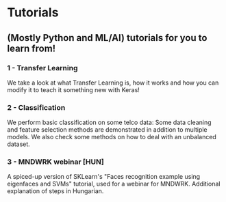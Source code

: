 # Tutorials
## (Mostly Python and ML/AI) tutorials for you to learn from!

### 1 - Transfer Learning

We take a look at what Transfer Learning is, how it works and how you can modify it to teach it something new with Keras!

### 2 - Classification

We perform basic classification on some telco data: Some data cleaning and feature selection methods are demonstrated in addition to multiple models. We also check some methods on how to deal with an unbalanced dataset.

### 3 - MNDWRK webinar [HUN]

A spiced-up version of SKLearn's "Faces recognition example using eigenfaces and SVMs" tutorial, used for a webinar for MNDWRK. Additional explanation of steps in Hungarian.

